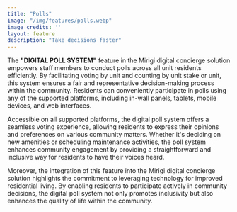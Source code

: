 ```yaml
---
title: "Polls"
image: "/img/features/polls.webp"
image_credits: ''
layout: feature
description: "Take decisions faster"
---
```

The **"DIGITAL POLL SYSTEM"** feature in the Mirigi digital concierge solution empowers staff members to conduct polls across all unit residents efficiently. By facilitating voting by unit and counting by unit stake or unit, this system ensures a fair and representative decision-making process within the community. Residents can conveniently participate in polls using any of the supported platforms, including in-wall panels, tablets, mobile devices, and web interfaces.

Accessible on all supported platforms, the digital poll system offers a seamless voting experience, allowing residents to express their opinions and preferences on various community matters. Whether it's deciding on new amenities or scheduling maintenance activities, the poll system enhances community engagement by providing a straightforward and inclusive way for residents to have their voices heard.

Moreover, the integration of this feature into the Mirigi digital concierge solution highlights the commitment to leveraging technology for improved residential living. By enabling residents to participate actively in community decisions, the digital poll system not only promotes inclusivity but also enhances the quality of life within the community.

